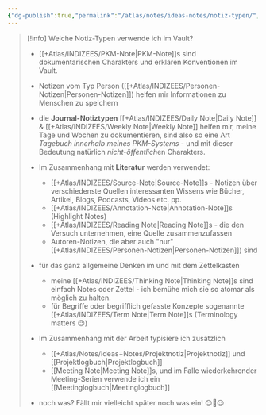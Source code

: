 ```yaml
---
{"dg-publish":true,"permalink":"/atlas/notes/ideas-notes/notiz-typen/","tags":["class/admin"],"noteIcon":""}
---
```



> [!info] Welche Notiz-Typen verwende ich im Vault?
> - [[+Atlas/INDIZEES/PKM-Note\|PKM-Note]]s sind dokumentarischen Charakters und erklären Konventionen im Vault.
>   
> - Notizen vom Typ Person ([[+Atlas/INDIZEES/Personen-Notizen\|Personen-Notizen]]) helfen mir Informationen zu Menschen zu speichern
> - die **Journal-Notiztypen** [[+Atlas/INDIZEES/Daily Note\|Daily Note]] & [[+Atlas/INDIZEES/Weekly Note\|Weekly Note]] helfen mir, meine Tage und Wochen zu dokumentieren, sind also so eine Art *Tagebuch innerhalb meines PKM-Systems* - und mit dieser Bedeutung natürlich *nicht-öffentlich*en Charakters.
>   
> - Im Zusammenhang mit **Literatur** werden verwendet:
> 	- [[+Atlas/INDIZEES/Source-Note\|Source-Note]]s - Notizen über verschiedenste Quellen interessanten Wissens wie Bücher, Artikel, Blogs, Podcasts, Videos etc. pp.
> 	- [[+Atlas/INDIZEES/Annotation-Note\|Annotation-Note]]s (Highlight Notes)
> 	- [[+Atlas/INDIZEES/Reading Note\|Reading Note]]s - die den Versuch unternehmen, eine Quelle zusammenzufassen
> 	- Autoren-Notizen, die aber auch "nur" [[+Atlas/INDIZEES/Personen-Notizen\|Personen-Notizen]]) sind
> 	  
> - für das ganz allgemeine Denken im und mit dem Zettelkasten 
> 	- meine [[+Atlas/INDIZEES/Thinking Note\|Thinking Note]]s sind einfach Notes oder Zettel - ich bemühe mich sie so atomar als möglich zu halten.
> 	- für Begriffe oder begrifflich gefasste Konzepte sogenannte [[+Atlas/INDIZEES/Term Note\|Term Note]]s (Terminology matters 😉)
> 	  
> - Im Zusammenhang mit der Arbeit typisiere ich zusätzlich
> 	- [[+Atlas/Notes/Ideas+Notes/Projektnotiz\|Projektnotiz]] und [[Projektlogbuch\|Projektlogbuch]]  
> 	- [[Meeting Note\|Meeting Note]]s, und im Falle wiederkehrender Meeting-Serien verwende ich ein [[Meetinglogbuch\|Meetinglogbuch]]
>
> - noch was? Fällt mir vielleicht später noch was ein! 😊🤔😉
> 

